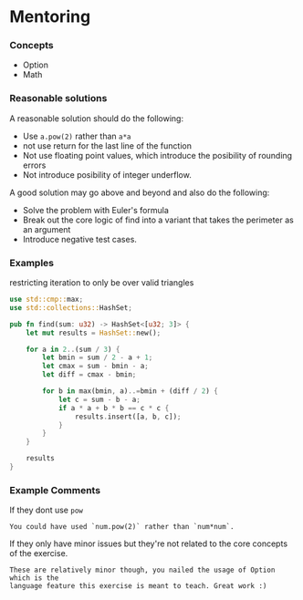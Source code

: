# Mentoring

### Concepts

- Option
- Math

### Reasonable solutions

A reasonable solution should do the following:

- Use `a.pow(2)` rather than `a*a`
- not use return for the last line of the function
- Not use floating point values, which introduce the posibility of rounding errors
- Not introduce posibility of integer underflow.

A good solution may go above and beyond and also do the following:

- Solve the problem with Euler's formula
- Break out the core logic of find into a variant that takes the perimeter as an argument
- Introduce negative test cases.

### Examples

restricting iteration to only be over valid triangles

```rust
use std::cmp::max;
use std::collections::HashSet;

pub fn find(sum: u32) -> HashSet<[u32; 3]> {
    let mut results = HashSet::new();

    for a in 2..(sum / 3) {
        let bmin = sum / 2 - a + 1;
        let cmax = sum - bmin - a;
        let diff = cmax - bmin;

        for b in max(bmin, a)..=bmin + (diff / 2) {
            let c = sum - b - a;
            if a * a + b * b == c * c {
                results.insert([a, b, c]);
            }
        }
    }

    results
}
```

### Example Comments

If they dont use `pow`

```
You could have used `num.pow(2)` rather than `num*num`.
```

If they only have minor issues but they're not related to the core concepts of
the exercise.

```
These are relatively minor though, you nailed the usage of Option which is the
language feature this exercise is meant to teach. Great work :)
```
